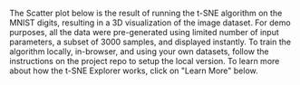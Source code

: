 The Scatter plot below is the result of running the t-SNE algorithm on the MNIST digits, resulting in a 3D visualization of the image dataset. For demo purposes, all the data were pre-generated using limited number of input parameters, a subset of 3000 samples, and displayed instantly. To train the algorithm locally, in-browser, and using your own datasets, follow the instructions on the project repo to setup the local version. To learn more about how the t-SNE Explorer works, click on "Learn More" below.
